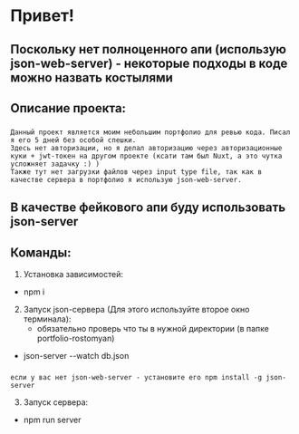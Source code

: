 # Привет! 
## Поскольку нет полноценного апи (использую json-web-server) - некоторые подходы в коде можно назвать костылями

## Описание проекта:

###
    Данный проект является моим небольшим портфолио для ревью кода. Писал я его 5 дней без особой спешки.
    Здесь нет авторизации, но я делал авторизацию через авторизационные куки + jwt-токен на другом проекте (ксати там был Nuxt, а это чутка усложняет задачку :) )
    Также тут нет загрузки файлов через input type file, так как в качестве сервера в портфолио я использую json-web-server.

## В качестве фейкового апи буду использовать json-server

## Команды:

1. Установка зависимостей:
  - npm i

2. Запуск json-сервера (Для этого используйте второе окно терминала):
    * обязательно проверь что ты в нужной директории (в папке portfolio-rostomyan)
  - json-server --watch db.json
###
    если у вас нет json-web-server - установите его npm install -g json-server

3. Запуск сервера:
  - npm run server 